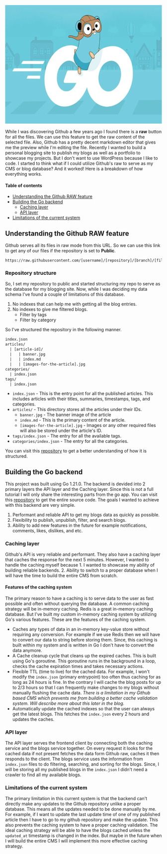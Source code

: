 <img src="https://raw.githubusercontent.com/sifatulrabbi/blogs/main/articles/building-a-personal-blogging-site-by-utilizing-github-as-cms/banner.jpg" height="380px" width="650px" style="background-size: cover" alt="Building a personal blogging site by utilizing Github as the CMS" />

While I was discovering Github a few years ago I found there is a **raw** button for all the files. We can use this feature to get the raw content of the selected file. Also, Github has a pretty decent markdown editor that gives me the preview while I'm editing the file. Recently I wanted to build a personal blogging site to publish my blogs as well as a portfolio to showcase my projects. But I don't want to use WordPress because I like to code. I started to think what if I could utilize Github's raw to serve as my CMS or blog database? And it worked! Here is a breakdown of how everything works.

#### Table of contents

-  <a href="#understanding-the-github-raw-feature">Understanding the Github RAW feature</a>
-  <a href="#building-the-go-backend">Building the Go backend</a>
    - <a href="#caching-layer">Caching layer</a>
    - <a href="#api-layer">API layer</a>
-  <a href="#limitations-of-the-current-system">Limitations of the current system</a>

## Understanding the Github RAW feature

Github serves all its files in raw mode from this URL. So we can use this link to get any of our files if the repository is set to **Public**.

```
https://raw.githubusercontent.com/[username]/[repository]/[branch]/[file_path]
```

### Repository structure

So, I set my repository to public and started structuring my repo to serve as the database for my blogging site. Now, while I was deciding my data schema I've found a couple of limitations of this database.

1. No indexes that can help me with getting all the blog entries.
2. No indexes to give me filtered blogs.
    - Filter by tags
    - Filter by category

So I've structured the repository in the following manner.

```
index.json
articles/
  | [article-id]/
  |   | banner.jpg
  |   | index.md
  |   | [images-for-the-article].jpg
categories/
  | index.json
tags/
  | index.json
```

- `index.json` - This is the entry point for all the published articles. This includes articles with their titles, summaries, timestamps, tags, and categories.
- `articles/` - This directory stores all the articles under their IDs.
    - `banner.jpg` - The banner image of the article
    - `index.md` - This is the primary content of the article.
    - `[images-for-the-article].jpg` - Images or any other required files will also be stored under the article's ID.
- `tags/index.json` - The entry for all the available tags.
- `categories/index.json` - The entry for all the categories.

You can visit this <a href="https://github.com/sifatulrabbi/blogs/" target="_blank" rel="noreferrer">repository</a> to get a better understanding of how it is structured.

## Building the Go backend

This project was built using Go 1.21.0. The backend is devided into 2 primary layers the API layer and the Caching layer. Since this is not a full tutorial I will only share the interesting parts from the go app. You can visit this <a href="https://github.com/sifatulrabbi/sifatul-api/">repository</a> to get the entire source code. The goals I wanted to achieve with this backend are very simple.

1. Performant and reliable API to get my blogs data as quickly as possible.
2. Flexibility to publish, unpublish, filter, and search blogs.
3. Ability to add new features in the future for example notifications, comments, likes, dislikes, and etc.

### Caching layer

Github's API is very reliable and performant. They also have a caching layer that caches the response for the next 5 minutes. However, I wanted to handle the caching myself because 1. I wanted to showcase my ability of building reliable backends. 2. Ability to switch to a proper database when I will have the time to build the entire CMS from scratch.

#### Features of the caching system

The primary reason to have a caching is to serve data to the user as fast possible and often without querying the database. A common caching strategy will be in-memory caching. Redis is a great in-memory caching database. But I've built my custom in-memory caching system by utilizing Go's various features. These are the features of the caching system.

- Caches any types of data in an in-memory key-value store without requiring any conversion. For example if we use Redis then we will have to convert our data to string before storing them. Since, this caching is built within my system and is written in Go I don't have to convert the data anymore.
- A Cache cleanup cycle that cleans up the expired caches. This is built using Go's goroutine. This goroutine runs in the background in a loop, checks the cache expiration times and takes necessary actions.
- Flexible TTL (time to live) for the cached data. For example, I won't modify the `index.json` (primary entrypoint) too often thus caching for as long as 24 hours is fine. In the contrary I will cache the blog posts for up to 2/3 hours so that I can frequently make changes to my blogs without manually flushing the cache data. _There is a limitation in my Github based CMS which prevents me from building a better cache validation system. Will describe more about this later in the blog._
- Automatically update the cached indexes so that the user can always get the latest blogs. This fetches the `index.json` every 2 hours and updates the caches.

### API layer

The API layer serves the frontend client by connecting both the caching service and the blogs service together. On every request it looks for the cached data if not present fetches the data form Github raw, caches it then responds to the client. The blogs service uses the information from `index.json` files to do filtering, searching, and sorting for the blogs. Since, I will be storing all my published blogs in the `index.json` I didn't need a crawler to find all my available blogs.

### Limitations of the current system

The primary limitation in this current system is that the backend can't directly make any updates to the Github repository unlike a proper database. This means all the updates needed to be done manually by me. For example, if I want to update the last update time of one of my published article then I have to go to my github repository and make the update. This also prevents the caching system to have a proper caching validation. The ideal caching strategy will be able to have the blogs cached unless the `updated_at` timestamp is changed in the index. But maybe in the future when I will build the entire CMS I will implement this more effective caching strategy.

